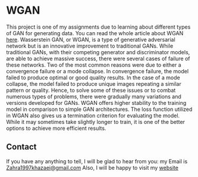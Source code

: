 # WGAN


This project is one of my assignments due to learning about different types of GAN for generating data.
You can read the whole article about WGAN [here](https://arxiv.org/abs/1701.07875).
Wasserstein GAN, or WGAN, is a type of generative adversarial network but is an innovative improvement to traditional GANs.
While traditional GANs, with their competing generator and discriminator models, are able to achieve massive success, there were several cases of failure of these networks.
Two of the most common reasons were due to either a convergence failure or a mode collapse. In convergence failure, the model failed to produce optimal or good quality results. In the case of a mode collapse, the model failed to produce unique images repeating a similar pattern or quality. Hence, to solve some of these issues or to combat numerous types of problems, there were gradually many variations and versions developed for GANs. WGAN offers higher stability to the training model in comparison to simple GAN architectures. The loss function utilized in WGAN also gives us a termination criterion for evaluating the model. While it may sometimes take slightly longer to train, it is one of the better options to achieve more efficient results.

## Contact

If you have any anything to tell, I will be glad to hear from you: my Email is Zahra1997khazaei@gmail.com
Also, I will be happy to visit my [website](https://el-ham.com/)